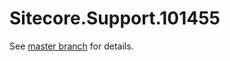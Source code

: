 # Sitecore.Support.101455

See [master branch](https://github.com/sitecoresupport/Sitecore.Support.101455) for details.
